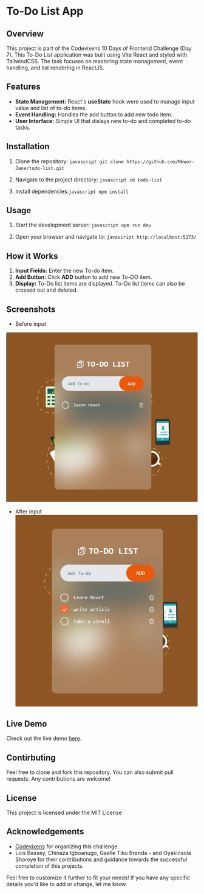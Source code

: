 # To-Do List App

## Overview

This project is part of the Codevixens 10 Days of Frontend Challenge (Day 7). This To-Do List application was built using Vite React and styled with TailwindCSS. The task focuses on mastering  state management, event handling, and list rendering in ReactJS.

## Features

- **State Management:** React's **useState**  hook were used to manage input value and list of to-do items.
- **Event Handling:** Handles the add button to add new todo item.
- **User Interface:** Simple UI that dislays new to-do and completed to-do tasks.

## Installation

1. Clone the repository: ```javascript git clone https://github.com/Nkwor-Jane/todo-list.git```

2. Navigate to the project directory: ```javascript cd todo-list```

3. Install dependencies:```javascript npm install```

## Usage

1. Start the development server: ```javascript npm run dev```

2. Open your browser and navigate to: ```javascript http://localhost:5173/```

## How it Works

1. **Input Fields:** Enter the new To-do item.
2. **Add Button:** Click **ADD** button to add new To-DO item.
3. **Display:** To-Do list items are displayed. To-Do list items can also be crossed out and deleted.

## Screenshots

- Before input
  
![Before View](public/todo_app.png)

- After input
![After View](public/todo-app.png)

## Live Demo

Check out the live demo [here](https://todo-list-delta-eight-35.vercel.app/).

## Contirbuting

Feel free to clone and fork this repository. You can also submit pull requests. Any contributions are welcome!

## License

This project is licensed under the MIT License

## Acknowledgements

- [Codevixens](https://codevixens.org/) for organizing this challenge.
- Lois Bassey, Chinaza Igboanugo, Gaelle Tiku Brenda - and Oyakinsola Shoroye for their contributions and guidance towards the successful completion of this projects.

Feel free to customize it further to fit your needs! If you have any specific details you'd like to add or change, let me know.
